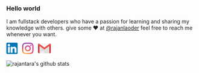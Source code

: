 ### Hello world

I am fullstack developers who have a passion for learning and sharing my knowledge with others.
give some ♥ at [@rajanlaoder](https://www.instagram.com/rajanlaoder_/) feel free to reach me whenever you want.

<p>
<a href="https://www.linkedin.com/in/rajantara-laode-66a487189/"><img height="30" src="https://github.com/rajantara/rajantara/blob/master/linkedin.png?raw=true"></a>&nbsp;&nbsp;
<a href="https://www.instagram.com/rajanlaoder_/"><img height="30" src="https://github.com/rajantara/rajantara/blob/master/instagram.png?raw=true"></a>&nbsp;&nbsp;
<a href="mailto:rajanpensas@gmail.com"><img height="30" src="https://github.com/rajantara/rajantara/blob/master/mail.png?raw=true"></a>
</p>

![rajantara's github stats](https://github-readme-stats.vercel.app/api?username=rajantara&theme=dark&show_icons=true)


